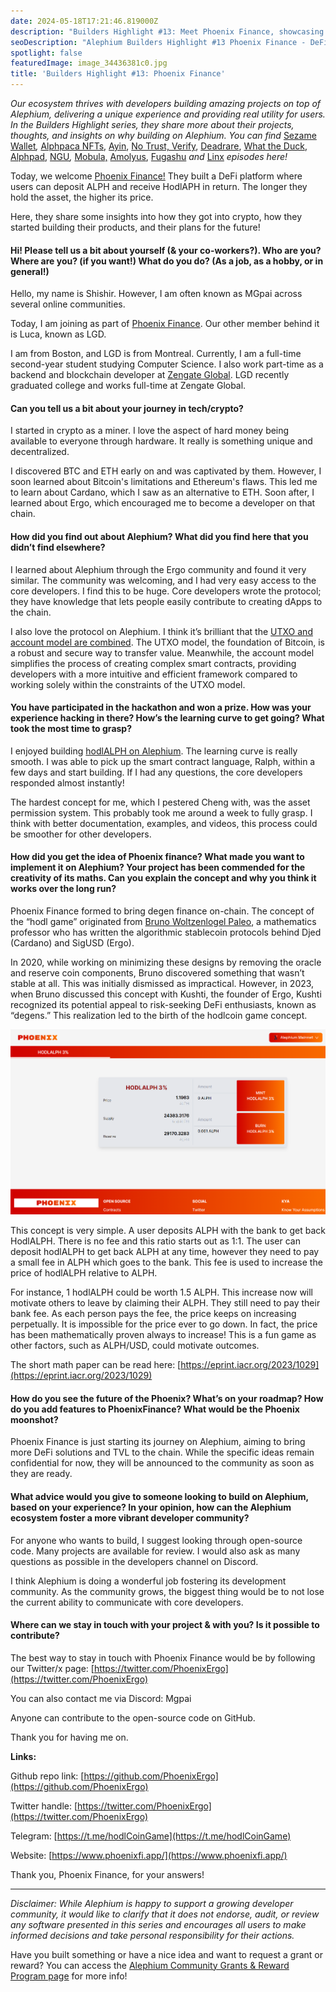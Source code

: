 ```yaml
---
date: 2024-05-18T17:21:46.819000Z
description: "Builders Highlight #13: Meet Phoenix Finance, showcasing innovative DeFi projects built on Alephium that deliver unique experiences and real utility for users."
seoDescription: "Alephium Builders Highlight #13 Phoenix Finance - DeFi projects on Alephium blockchain. Developer showcase and ecosystem project spotlight."
spotlight: false
featuredImage: image_34436381c0.jpg
title: 'Builders Highlight #13: Phoenix Finance'
---
```


_Our ecosystem thrives with developers building amazing projects on top of Alephium, delivering a unique experience and providing real utility for users. In the Builders Highlight series, they share more about their projects, thoughts, and insights on why building on Alephium. You can find_ [Sezame Wallet](/news/post/builders-highlights-1-sezame-wallet-ddb4aeb61881)_,_ [Alphpaca NFTs](/news/post/builders-highlights-2-alphpaca-nfts-99c69775f04c), [Ayin](/news/post/builders-highlight-3-ayin-6be4a6bd4ec2), [No Trust, Verify](/news/post/builders-highlight-4-no-trust-verify-9ea495ca826f), [Deadrare](/news/post/builders-highlight-5-deadrare-d5ff90d6161e), [What the Duck](/news/post/builders-highlight-6-what-the-duck-0aedc602ecfd), [Alphpad](/news/post/builders-highlight-7-alphpad-bbd4f4a34fd5), [NGU](/news/post/builders-highlight-8-ngu-money-f8bf05e36e99)_,_ [Mobula,](/news/post/builders-highlight-9-mobula-f9c45dc6c691) [Amolyus](/news/post/builders-highlight-10-amolyus-39e03b6bd3f0), [Fugashu](/news/post/builders-highlight-11-fugashu-4f8566d1a8f0) _and_ [Linx](/news/post/builders-highlight-12-linx-0c9a315956fd) _episodes here!_

Today, we welcome [Phoenix Finance!](https://twitter.com/PhoenixErgo) They built a DeFi platform where users can deposit ALPH and receive HodlAPH in return. The longer they hold the asset, the higher its price.

Here, they share some insights into how they got into crypto, how they started building their products, and their plans for the future!

#### Hi! Please tell us a bit about yourself (& your co-workers?). Who are you? Where are you? (if you want!) What do you do? (As a job, as a hobby, or in general!)

Hello, my name is Shishir. However, I am often known as MGpai across several online communities.

Today, I am joining as part of [Phoenix Finance](https://www.phoenixfi.app/). Our other member behind it is Luca, known as LGD.

I am from Boston, and LGD is from Montreal. Currently, I am a full-time second-year student studying Computer Science. I also work part-time as a backend and blockchain developer at [Zengate Global](https://www.zengate.global/). LGD recently graduated college and works full-time at Zengate Global.

#### Can you tell us a bit about your journey in tech/crypto?

I started in crypto as a miner. I love the aspect of hard money being available to everyone through hardware. It really is something unique and decentralized.

I discovered BTC and ETH early on and was captivated by them. However, I soon learned about Bitcoin's limitations and Ethereum's flaws. This led me to learn about Cardano, which I saw as an alternative to ETH. Soon after, I learned about Ergo, which encouraged me to become a developer on that chain.

#### How did you find out about Alephium? What did you find here that you didn’t find elsewhere?

I learned about Alephium through the Ergo community and found it very similar. The community was welcoming, and I had very easy access to the core developers. I find this to be huge. Core developers wrote the protocol; they have knowledge that lets people easily contribute to creating dApps to the chain.

I also love the protocol on Alephium. I think it’s brilliant that the [UTXO and account model are combined](/news/post/an-introduction-to-the-stateful-utxo-model-8de3b0f76749). The UTXO model, the foundation of Bitcoin, is a robust and secure way to transfer value. Meanwhile, the account model simplifies the process of creating complex smart contracts, providing developers with a more intuitive and efficient framework compared to working solely within the constraints of the UTXO model.

#### You have participated in the hackathon and won a prize. How was your experience hacking in there? How’s the learning curve to get going? What took the most time to grasp?

I enjoyed building [hodlALPH on Alephium](/news/post/hackathon-winners-announced-68d55711b99d). The learning curve is really smooth. I was able to pick up the smart contract language, Ralph, within a few days and start building. If I had any questions, the core developers responded almost instantly!

The hardest concept for me, which I pestered Cheng with, was the asset permission system. This probably took me around a week to fully grasp. I think with better documentation, examples, and videos, this process could be smoother for other developers.

#### How did you get the idea of Phoenix finance? What made you want to implement it on Alephium? Your project has been commended for the creativity of its maths. Can you explain the concept and why you think it works over the long run?

Phoenix Finance formed to bring degen finance on-chain. The concept of the “hodl game” originated from [Bruno Woltzenlogel Paleo](https://paleo.woltzenlogel.org/), a mathematics professor who has written the algorithmic stablecoin protocols behind Djed (Cardano) and SigUSD (Ergo).

In 2020, while working on minimizing these designs by removing the oracle and reserve coin components, Bruno discovered something that wasn’t stable at all. This was initially dismissed as impractical. However, in 2023, when Bruno discussed this concept with Kushti, the founder of Ergo, Kushti recognized its potential appeal to risk-seeking DeFi enthusiasts, known as “degens.” This realization led to the birth of the hodlcoin game concept.

![](image_20c9c318f9.png)

This concept is very simple. A user deposits ALPH with the bank to get back HodlALPH. There is no fee and this ratio starts out as 1:1. The user can deposit hodlALPH to get back ALPH at any time, however they need to pay a small fee in ALPH which goes to the bank. This fee is used to increase the price of hodlALPH relative to ALPH.

For instance, 1 hodlALPH could be worth 1.5 ALPH. This increase now will motivate others to leave by claiming their ALPH. They still need to pay their bank fee. As each person pays the fee, the price keeps on increasing perpetually. It is impossible for the price ever to go down. In fact, the price has been mathematically proven always to increase! This is a fun game as other factors, such as ALPH/USD, could motivate outcomes.

The short math paper can be read here: [https://eprint.iacr.org/2023/1029](https://eprint.iacr.org/2023/1029)

#### How do you see the future of the Phoenix? What’s on your roadmap? How do you add features to PhoenixFinance? What would be the Phoenix moonshot?

Phoenix Finance is just starting its journey on Alephium, aiming to bring more DeFi solutions and TVL to the chain. While the specific ideas remain confidential for now, they will be announced to the community as soon as they are ready.

#### What advice would you give to someone looking to build on Alephium, based on your experience? In your opinion, how can the Alephium ecosystem foster a more vibrant developer community?

For anyone who wants to build, I suggest looking through open-source code. Many projects are available for review. I would also ask as many questions as possible in the developers channel on Discord.

I think Alephium is doing a wonderful job fostering its development community. As the community grows, the biggest thing would be to not lose the current ability to communicate with core developers.

#### Where can we stay in touch with your project & with you? Is it possible to contribute?

The best way to stay in touch with Phoenix Finance would be by following our Twitter/x page: [https://twitter.com/PhoenixErgo](https://twitter.com/PhoenixErgo)

You can also contact me via Discord: Mgpai

Anyone can contribute to the open-source code on GitHub.

Thank you for having me on.

**Links:**

Github repo link: [https://github.com/PhoenixErgo](https://github.com/PhoenixErgo)

Twitter handle: [https://twitter.com/PhoenixErgo](https://twitter.com/PhoenixErgo)

Telegram: [https://t.me/hodlCoinGame](https://t.me/hodlCoinGame)

Website: [https://www.phoenixfi.app/](https://www.phoenixfi.app/)

Thank you, Phoenix Finance, for your answers!

---

_Disclaimer: While Alephium is happy to support a growing developer community, it would like to clarify that it does not endorse, audit, or review any software presented in this series and encourages all users to make informed decisions and take personal responsibility for their actions._

Have you built something or have a nice idea and want to request a grant or reward? You can access the [Alephium Community Grants &amp; Reward Program page](https://github.com/alephium/community/blob/master/Grant%26RewardProgram.md) for more info!
